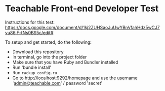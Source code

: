 # Teachable Front-end Developer Test

Instructions for this test: https://docs.google.com/document/d/1kj2ZUHSaoJuUwYBnVfahHdz5wCJ7vu86iF-tNs0BS5c/edit#

To setup and get started, do the following:

- Download this repository
- In terminal, go into the project folder
- Make sure that you have Ruby and Bundler installed
- Run 'bundle install'
- Run `rackup config.ru`
- Go to http://localhost:9292/homepage and use the username 'admin@teachable.com' / password 'secret'
